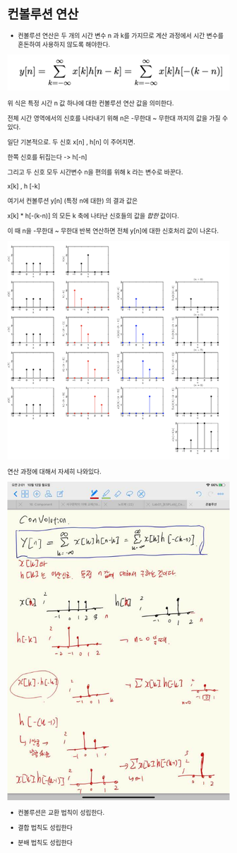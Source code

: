 # 컨볼루션 연산

* 컨볼루션 연산은 두 개의 시간 변수 n 과 k를 가지므로 계산 과정에서 시간 변수를 혼돈하여 사용하지 않도록 해야한다.

![1](images/1.png)

위 식은 특정 시간 n 값 하나에 대한 컨볼루션 연산 값을 의미한다.

전체 시간 영역에서의 신호를 나타내기 위해 n은 -무한대 ~ 무한대 까지의 값을 가질 수 있다.

일단 기본적으로. 두 신호 x[n] , h[n] 이 주어지면.

한쪽 신호를 뒤집는다 -> h[-n]

그리고 두 신호 모두 시간변수 n을 편의를 위해 k 라는 변수로 바꾼다.

x[k] , h [-k]

여기서 컨볼루션 y[n] (특정 n에 대한) 의 결과 값은

x[k] * h[-(k-n)] 의 모든 k 축에 나타난 신호들의 값을 *합한* 값이다.

이 때 n을 -무한대 ~ 무한대 반복 연산하면 전체 y[n]에 대한 신호처리 값이 나온다.

![2](images/2.png)

연산 과정에 대해서 자세히 나와있다.


![3](images/3.png)

* 컨볼루션은 교환 법칙이 성립한다.

* 결합 법칙도 성립한다

* 분배 법칙도 성립한다


